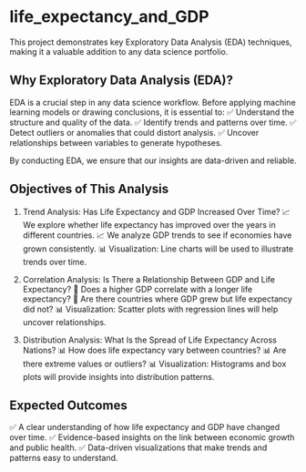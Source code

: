 # life_expectancy_and_GDP
This project demonstrates key Exploratory Data Analysis (EDA) techniques, making it a valuable addition to any data science portfolio.
## Why Exploratory Data Analysis (EDA)?
EDA is a crucial step in any data science workflow. Before applying machine learning models or drawing conclusions, it is essential to:
✅ Understand the structure and quality of the data.
✅ Identify trends and patterns over time.
✅ Detect outliers or anomalies that could distort analysis.
✅ Uncover relationships between variables to generate hypotheses.

By conducting EDA, we ensure that our insights are data-driven and reliable.

## Objectives of This Analysis
1. Trend Analysis: Has Life Expectancy and GDP Increased Over Time?
📈 We explore whether life expectancy has improved over the years in different countries.
📈 We analyze GDP trends to see if economies have grown consistently.
📊 Visualization: Line charts will be used to illustrate trends over time.

2. Correlation Analysis: Is There a Relationship Between GDP and Life Expectancy?
🔗 Does a higher GDP correlate with a longer life expectancy?
🔗 Are there countries where GDP grew but life expectancy did not?
📊 Visualization: Scatter plots with regression lines will help uncover relationships.

3. Distribution Analysis: What Is the Spread of Life Expectancy Across Nations?
📊 How does life expectancy vary between countries?
📊 Are there extreme values or outliers?
📊 Visualization: Histograms and box plots will provide insights into distribution patterns.

## Expected Outcomes
✅ A clear understanding of how life expectancy and GDP have changed over time.
✅ Evidence-based insights on the link between economic growth and public health.
✅ Data-driven visualizations that make trends and patterns easy to understand.
